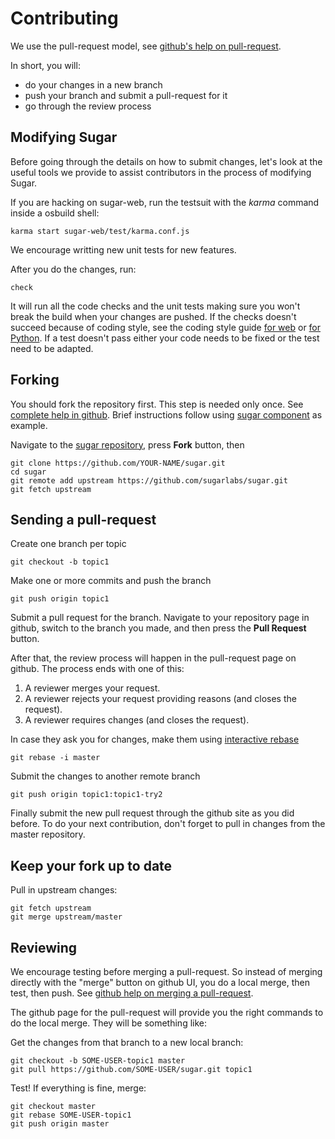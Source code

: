 Contributing
============

We use the pull-request model, see [github's help on
pull-request](https://help.github.com/articles/using-pull-requests).

In short, you will:

* do your changes in a new branch
* push your branch and submit a pull-request for it
* go through the review process

Modifying Sugar
---------------

Before going through the details on how to submit changes, let's look
at the useful tools we provide to assist contributors in the process
of modifying Sugar.

If you are hacking on sugar-web, run the testsuit with the *karma*
command inside a osbuild shell:

    karma start sugar-web/test/karma.conf.js

We encourage writting new unit tests for new features.

After you do the changes, run:

    check

It will run all the code checks and the unit tests making sure you
won't break the build when your changes are pushed. If the checks
doesn't succeed because of coding style, see the coding style guide
[for web](web-style.md.html) or [for Python](python-style.md.html).
If a test doesn't pass either your code needs to be fixed or the test
need to be adapted.

Forking
-------

You should fork the repository first.  This step is needed only once.
See [complete help in
github](https://help.github.com/articles/fork-a-repo).  Brief
instructions follow using [sugar
component](https://github.com/sugarlabs/sugar) as example.

Navigate to the [sugar repository](https://github.com/sugarlabs/sugar/),
press **Fork** button, then

    git clone https://github.com/YOUR-NAME/sugar.git
    cd sugar
    git remote add upstream https://github.com/sugarlabs/sugar.git
    git fetch upstream

Sending a pull-request
----------------------

Create one branch per topic

    git checkout -b topic1

Make one or more commits and push the branch

    git push origin topic1

Submit a pull request for the branch.  Navigate to your repository page in
github, switch to the branch you made, and then press the **Pull Request**
button.

After that, the review process will happen in the pull-request page on
github.  The process ends with one of this:

1. A reviewer merges your request.
2. A reviewer rejects your request providing reasons  (and closes the request).
3. A reviewer requires changes (and closes the request).

In case they ask you for changes, make them using [interactive rebase](http://git-scm.com/book/en/Git-Tools-Rewriting-History#Changing-Multiple-Commit-Messages)

    git rebase -i master

Submit the changes to another remote branch

    git push origin topic1:topic1-try2

Finally submit the new pull request through the github site as you did before.
To do your next contribution, don't forget to pull in changes from the master
repository.

Keep your fork up to date
-------------------------

Pull in upstream changes:

    git fetch upstream
    git merge upstream/master

Reviewing
---------

We encourage testing before merging a pull-request.  So instead of
merging directly with the "merge" button on github UI, you do a local
merge, then test, then push.  See [github help on merging a
pull-request](https://help.github.com/articles/merging-a-pull-request).

The github page for the pull-request will provide you the right
commands to do the local merge.  They will be something like:

Get the changes from that branch to a new local branch:

    git checkout -b SOME-USER-topic1 master
    git pull https://github.com/SOME-USER/sugar.git topic1

Test! If everything is fine, merge:

    git checkout master
    git rebase SOME-USER-topic1
    git push origin master
